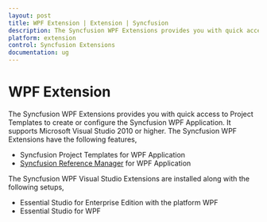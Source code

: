 ```yaml
---
layout: post
title: WPF Extension | Extension | Syncfusion
description: The Syncfusion WPF Extensions provides you with quick access to Project Templates to create or configure the Syncfusion WPF Application
platform: extension
control: Syncfusion Extensions
documentation: ug
---
```


# WPF Extension

The Syncfusion WPF Extensions provides you with quick access to Project Templates to create or configure the Syncfusion WPF Application. It supports Microsoft Visual Studio 2010 or higher. The Syncfusion WPF Extensions have the following features,

* Syncfusion Project Templates for WPF Application
* [Syncfusion Reference Manager](https://help.syncfusion.com/extension/syncfusion-reference-manager/) for WPF Application

The Syncfusion WPF Visual Studio Extensions are installed along with the following setups,

* Essential Studio for Enterprise Edition with the platform WPF
* Essential Studio for WPF
